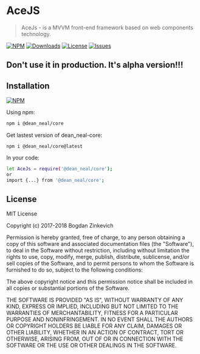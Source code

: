 # AceJS

  > AceJs - is a MVVM front-end framework based on web components technology.

[![NPM](https://img.shields.io/npm/v/@dean_neal/core.svg)](https://www.npmjs.com/package/@dean_neal/core)
[![Downloads](https://img.shields.io/npm/dm/@dean_neal/core.svg)](http://npm-stat.com/charts.html?package=@dean_neal/core)
[![License](https://img.shields.io/github/license/DeanNeal/core.svg?style=flat-square)](https://npmjs.org/package/core)
[![Issues](https://img.shields.io/github/issues/DeanNeal/core.svg?style=flat-square)](https://github.com/DeanNeal/core/issues)

## Don't use it in production. It's alpha version!!!
## Installation

[![NPM](https://nodei.co/npm/dean_neal-core.png)](https://nodei.co/npm/dean_neal-core/)

Using npm:

```bash
npm i @dean_neal/core
```

Get lastest version of dean_neal-core:
```
npm i @dean_neal/core@latest
```

In your code:

```bash
let AceJs = require('@dean_neal/core');
or
import {...} from '@dean_neal/core';
```


## License

MIT License

Copyright (c) 2017-2018 Bogdan Zinkevich

Permission is hereby granted, free of charge, to any person obtaining a copy
of this software and associated documentation files (the "Software"), to deal
in the Software without restriction, including without limitation the rights
to use, copy, modify, merge, publish, distribute, sublicense, and/or sell
copies of the Software, and to permit persons to whom the Software is
furnished to do so, subject to the following conditions:

The above copyright notice and this permission notice shall be included in all
copies or substantial portions of the Software.

THE SOFTWARE IS PROVIDED "AS IS", WITHOUT WARRANTY OF ANY KIND, EXPRESS OR
IMPLIED, INCLUDING BUT NOT LIMITED TO THE WARRANTIES OF MERCHANTABILITY,
FITNESS FOR A PARTICULAR PURPOSE AND NONINFRINGEMENT. IN NO EVENT SHALL THE
AUTHORS OR COPYRIGHT HOLDERS BE LIABLE FOR ANY CLAIM, DAMAGES OR OTHER
LIABILITY, WHETHER IN AN ACTION OF CONTRACT, TORT OR OTHERWISE, ARISING FROM,
OUT OF OR IN CONNECTION WITH THE SOFTWARE OR THE USE OR OTHER DEALINGS IN THE
SOFTWARE.

